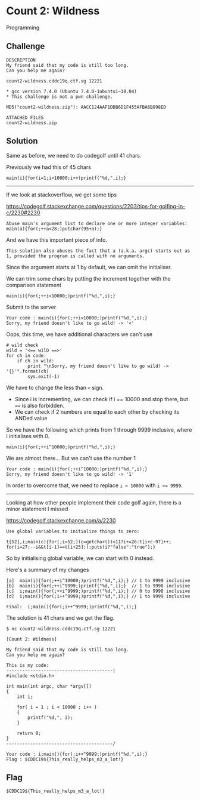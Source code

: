 # Count 2: Wildness
Programming

## Challenge 

	DESCRIPTION
	My friend said that my code is still too long.
	Can you help me again?

	count2-wildness.cddc19q.ctf.sg 12221

	* gcc version 7.4.0 (Ubuntu 7.4.0-1ubuntu1~18.04)
	* This challenge is not a pwn challenge.

	MD5("count2-wildness.zip"): AACC124AAF1DDB6D1F455AFBA6B898ED

	ATTACHED FILES
	count2-wildness.zip

## Solution

Same as before, we need to do codegolf until 41 chars.

Previously we had this of 45 chars

	main(i){for(i=1;i<10000;i++)printf("%d,",i);}

---

If we look at stackoverflow, we get some tips

https://codegolf.stackexchange.com/questions/2203/tips-for-golfing-in-c/2230#2230

	Abuse main's argument list to declare one or more integer variables:
	main(a){for(;++a<28;)putchar(95+a);}

And we have this important piece of info.
	
	This solution also abuses the fact that a (a.k.a. argc) starts out as 1, provided the program is called with no arguments.

Since the argument starts at 1 by default, we can omit the initialiser.

We can trim some chars by putting the increment together with the comparison statement

	main(i){for(;++i<10000;)printf("%d,",i);}

Submit to the server

	Your code : main(i){for(;++i<10000;)printf("%d,",i);}
	Sorry, my friend doesn't like to go wild! -> '<'

Oops, this time, we have additional characters we can't use

    # wild check
    wild = '<== w1lD ==>'
    for ch in code:
        if ch in wild:
            print "\nSorry, my friend doesn't like to go wild! -> '{}'".format(ch)
            sys.exit(-1)

We have to change the less than `<` sign.

- Since i is incrementing, we can check if i == 10000 and stop there, but `==` is also forbidden.
- We can check if 2 numbers are equal to each other by checking its ANDed value

So we have the following which prints from 1 through 9999 inclusive, where i initialises with 0.

	main(i){for(;++i^10000;)printf("%d,",i);}

We are almost there... But we can't use the number 1

	Your code : main(i){for(;++i^10000;)printf("%d,",i);}
	Sorry, my friend doesn't like to go wild! -> '1'

In order to overcome that, we need to replace `i < 10000` with `i <= 9999`.

---

Looking at how other people implement their code golf again, there is a minor statement I missed

https://codegolf.stackexchange.com/a/2230

	Use global variables to initialize things to zero:

	t[52],i;main(c){for(;i<52;)(c=getchar())<11?i+=26:t[i+c-97]++;
	for(i=27;--i&&t[i-1]==t[i+25];);puts(i?"false":"true");}

So by initialising global variable, we can start with 0 instead.

Here's a summary of my changes 

	[a]  main(i){for(;++i^10000;)printf("%d,",i);} // 1 to 9999 inclusive
	[b]  main(i){for(;++i^9999;)printf("%d,",i);}  // 1 to 9998 inclusive
	[c]  i;main(){for(;++i^9999;)printf("%d,",i);} // 0 to 9998 inclusive
	[d]  i;main(){for(;i++^9999;)printf("%d,",i);} // 1 to 9999 inclusive

	Final:  i;main(){for(;i++^9999;)printf("%d,",i);}

The solution is 41 chars and we get the flag.

	$ nc count2-wildness.cddc19q.ctf.sg 12221

	[Count 2: Wildness]

	My friend said that my code is still too long.
	Can you help me again?

	This is my code:
	----------------------------------------|
	#include <stdio.h>

	int main(int argc, char *argv[])
	{
		int i;

		for( i = 1 ; i < 10000 ; i++ )
		{
			printf("%d,", i);
		}

		return 0;
	}
	----------------------------------------/
	    
	Your code : i;main(){for(;i++^9999;)printf("%d,",i);}
	Flag : $CDDC19${This_really_helps_m3_a_lot!}

## Flag

	$CDDC19${This_really_helps_m3_a_lot!}
